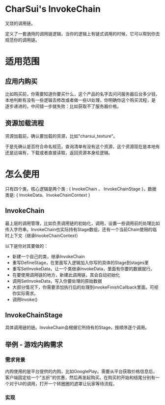 # CharSui's InvokeChain

叉烧的调用链。

定义了一套通用的调用链逻辑，当你的逻辑上有链式调用的时候，它可以帮到你去规范你的调用链。

# 适用范围

## 应用内购买

比如购买前，你需要知道你要买什么，这个产品的名字去问问服务器后台多少钱，本地判断有没有一些逻辑去修改或者做一些UI处理，你明确你这个购买流程，是逐步递进的，中间错一步就失败：比如获取不了服务器价格。

## 资源加载流程

资源加载前，确认要加载的资源，比如"charsui_texture"。

于是先确认是否符合命名规范，查询清单有没有这个资源，这个资源现在是本地有还是远端有，下载或者直接读取，返回资源本身给逻辑。

# 怎么使用

只有四个类，核心逻辑是两个类 : { InvokeChain 、 InvokeChainStage }，数据类是: { InvokeData、InvokeChainContext }

## InvokeChain 

最上层的调用管理，比如负责调用链的初始化，调用，设置一些调用前的处理比如传入字符串。InvokeChain也实际持有Stage数组，还有一个当前Chain使用的临时上下文（继承InvokeChainContext）

以下是你对其要做的：

- 新建一个自己的类，继承InvokeChain
- 重写DefineStage，在里面写入逻辑加入你写的具体的Stage到stages里
- 重写SetInvokeData，让一个类继承InvokeData，里面有你要的数据就行。
- 在要使用调用链的地方，新建此调用链，其会自动初始化
- 调用SetInvokeData，写入你要处理的原始数据
- 大部分情况下，你需要添加执行后的处理到invokeFinishCallback里面。可视你实际需求。
- 调用Invoke()

## InvokeChainStage 

具体调用链的链。InvokeChain会根据它所持有的Stage，按顺序逐个调用。



## 举例 - 游戏内购需求

### 需求背景

内购使用的是平台提供的内购，比如GooglePlay。需要从平台获取价格信息后，客户端固定给一个"五折"的优惠，然后再发起购买。在购买的开始和结尾分别有一个对于UI的调用，打开一个转圈圈的遮罩让玩家等待流程。

### 实现